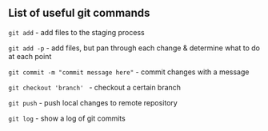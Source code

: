 ## List of useful git commands

`git add` - add files to the staging process

`git add -p` - add files, but pan through each change & determine what to do at each point

`git commit -m "commit message here"` - commit changes with a message

`git checkout 'branch' ` - checkout a certain branch

`git push` - push local changes to remote repository

`git log` - show a log of git commits
